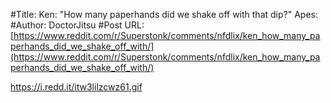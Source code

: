 #Title: Ken: "How many paperhands did we shake off with that dip?" Apes:
#Author: DoctorJitsu
#Post URL: [https://www.reddit.com/r/Superstonk/comments/nfdlix/ken_how_many_paperhands_did_we_shake_off_with/](https://www.reddit.com/r/Superstonk/comments/nfdlix/ken_how_many_paperhands_did_we_shake_off_with/)


https://i.redd.it/itw3lilzcwz61.gif